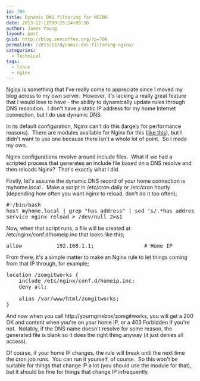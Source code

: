 ```yaml
---
id: 706
title: Dynamic DNS filtering for NGINX
date: 2013-12-12T09:25:24+09:30
author: James Young
layout: post
guid: http://blog.zencoffee.org/?p=706
permalink: /2013/12/dynamic-dns-filtering-nginx/
categories:
  - Technical
tags:
  - linux
  - nginx
---
```

[Nginx](http://nginx.org/en/) is something that I've really come to appreciate since I moved my blog across to my own server.  However, it's lacking a really great feature that I would love to have - the ability to dynamically update rules through DNS resolution.  I don't have a static IP address for my home Internet connection, but I do use dynamic DNS.

In its default configuration, Nginx can't do this (largely for performance reasons).  There are modules available for Nginx for this ([like this](https://github.com/flant/nginx-http-rdns)), but I didn't want to use one because there isn't a whole lot of point.  So I made my own.

Nginx configurations revolve around include files.  What if we had a scripted process that generates an include file based on a DNS resolve and then reloads Nginx?  That's exactly what I did.

Firstly, let's assume the dynamic DNS record of your home connection is myhome.local .  Make a script in /etc/cron.daily or /etc/cron.hourly (depending how often you want nginx to reload, don't do it too often);

<pre>#!/bin/bash
host myhome.local | grep "has address" | sed 's/.*has address //' | awk '{print "allow\t\t" $1 ";\t\t# Home IP" }' &gt; /etc/nginx/conf.d/homeip.inc
service nginx reload &gt; /dev/null 2&gt;&1</pre>

Now, when that script runs, a file will be created at /etc/nginx/conf.d/homeip.inc that looks like this;

<pre>allow           192.168.1.1;                # Home IP</pre>

From there, it's a simple matter to make an Nginx rule to let things coming from that IP through, for example;

<pre>location /zomgitworks {
    include /etc/nginx/conf.d/homeip.inc;
    deny all;

    alias /var/www/html/zomgitworks;
}</pre>

And now when you call http://yournginxbox/zomgitworks, you will get a 200 OK and content when you're on your home IP, or a 403 Forbidden if you're not.  Notably, if the DNS name doesn't resolve for some reason, the generated file is blank so it does the right thing anyway (it just denies all access).

Of course, if your home IP changes, the rule will break until the next time the cron job runs.  You can run it yourself, of course.  So this won't be suitable for things that change IP a lot (you should use the module for that), but it should be fine for things that change IP infrequently.